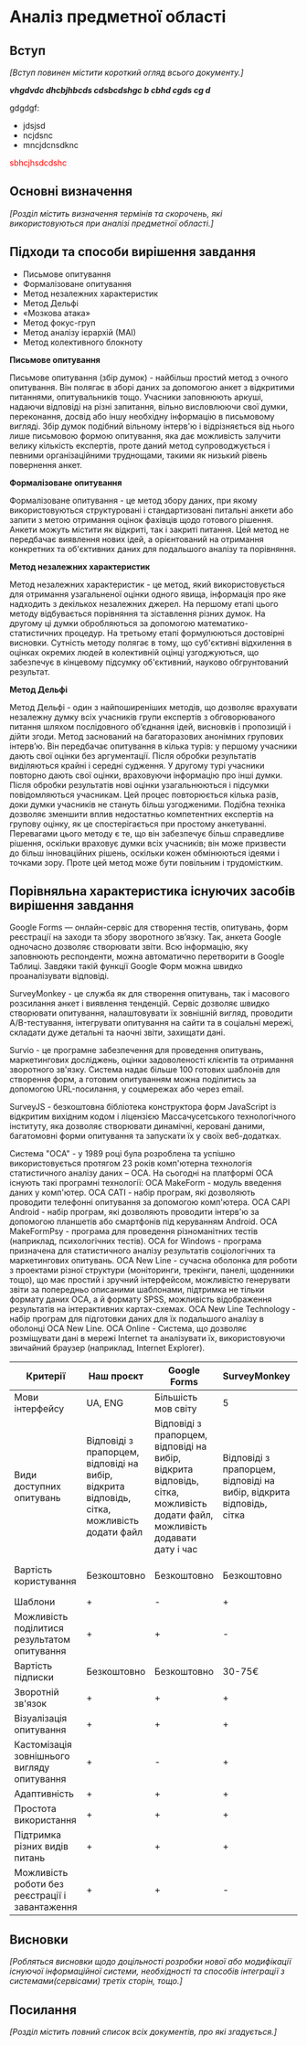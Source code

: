 # Аналіз предметної області

## Вступ

*[Вступ повинен містити короткий огляд всього документу.]*
 
 ***vhgdvdc dhcbjhbcds cdsbcdshgc b cbhd cgds cg d***

 gdgdgf:
 - jdsjsd
 - ncjdsnc
 - mncjdcnsdknc

<span style="color:red"> sbhcjhsdcdshc </span>

## Основні визначення

*[Розділ містить визначення термінів та скорочень, які використовуються при аналізі предметної області.]*

## Підходи та способи вирішення завдання

- Письмове опитування
- Формалізоване опитування
- Метод незалежних характеристик
- Метод Дельфі
- «Мозкова атака»
- Метод фокус-груп
- Метод аналізу ієрархій (МАІ)
- Метод колективного блокноту

**Письмове опитування**

Письмове опитування (збір думок) - найбільш простий метод з очного опитування. Він полягає в зборі даних за допомогою анкет з відкритими питаннями, опитувальників тощо. Учасники заповнюють аркуші, надаючи відповіді на різні запитання, вільно висловлюючи свої думки, переконання, досвід або іншу необхідну інформацію в письмовому вигляді. Збір думок подібний вільному інтерв'ю і відрізняється від нього лише письмовою формою опитування, яка дає можливість залучити велику кількість експертів, проте даний метод супроводжується і певними організаційними труднощами, такими як низький рівень повернення анкет.

**Формалізоване опитування**

Формалізоване опитування - це метод збору даних, при якому використовуються структуровані і стандартизовані питальні анкети або запити з метою отримання оцінок фахівців щодо готового рішення. Анкети можуть містити як відкриті, так і закриті питання. Цей метод не передбачає виявлення нових ідей, а орієнтований на отримання конкретних та об'єктивних даних для подальшого аналізу та порівняння.

**Метод незалежних характеристик**

Метод незалежних характеристик - це метод, який використовується для отримання узагальненої оцінки одного явища, інформація про яке надходить з декількох незалежних джерел. На першому етапі цього методу відбувається порівняння та зіставлення різних думок. На другому ці думки обробляються за допомогою математико-статистичних процедур. На третьому етапі формулюються достовірні висновки. Сутність методу полягає в тому, що суб'єктивні відхилення в оцінках окремих людей в колективній оцінці узгоджуються, що забезпечує в кінцевому підсумку об'єктивний, науково обгрунтований результат.

**Метод Дельфі**

Метод Дельфі - один з найпоширеніших методів, що дозволяє врахувати незалежну думку всіх учасників групи експертів з обговорюваного питання шляхом послідовного об’єднання ідей, висновків і пропозицій і дійти згоди. Метод заснований на багаторазових анонімних групових інтерв’ю. Він передбачає опитування в кілька турів: у першому учасники дають свої оцінки без аргументації. Після обробки результатів виділяються крайні і середні судження. У другому турі учасники повторно дають свої оцінки, враховуючи інформацію про інші думки. Після обробки результатів нові оцінки узагальнюються і підсумки повідомляються учасникам. Цей процес повторюється кілька разів, доки думки учасників не стануть більш узгодженими. Подібна техніка дозволяє зменшити вплив недостатньо компетентних експертів на групову оцінку, як це спостерігається при простому анкетуванні. Перевагами цього методу є те, що він забезпечує більш справедливе рішення, оскільки враховує думки всіх учасників; він може призвести до більш інноваційних рішень, оскільки кожен обмінюються ідеями і точками зору. Проте цей метод може бути повільним і трудомістким.

## Порівняльна характеристика існуючих засобів вирішення завдання

Google Forms — онлайн-сервіс для створення тестів, опитувань, форм реєстрації на заходи та збору зворотного зв’язку. Так, анкета Google одночасно дозволяє створювати звіти. Всю інформацію, яку заповнюють респонденти, можна автоматично перетворити в Google Таблиці. Завдяки такій функції Google Форм можна швидко проаналізувати відповіді.

SurveyMonkey - це служба як для створення опитувань, так і масового розсилання анкет і виявлення тенденцій. Сервіс дозволяє швидко створювати опитування, налаштовувати їх зовнішній вигляд, проводити А/B-тестування, інтегрувати опитування на сайти та в соціальні мережі, складати дуже детальні та наочні звіти, захищати дані.

Survio - це програмне забезпечення для проведення опитувань, маркетингових досліджень, оцінки задоволеності клієнтів та отримання зворотного зв'язку. Система надає більше 100 готових шаблонів для створення форм, а готовим опитуванням можна поділитись за допомогою URL-посилання, у соцмережах або через email.

SurveyJS - безкоштовна бібліотека конструктора форм JavaScript із відкритим вихідним кодом і ліцензією Массачусетського технологічного інституту, яка дозволяє створювати динамічні, керовані даними, багатомовні форми опитування та запускати їх у своїх веб-додатках.

Система "ОСА" - у 1989 році була розроблена та успішно використовується протягом 23 років комп'ютерна технологія статистичного аналізу даних – ОСА. 
На сьогодні на платформі ОСА існують такі програмні технології:
OCA MakeForm - модуль введення даних у комп'ютер.
OCA CATI - набір програм, які дозволяють проводити телефонні опитування за допомогою комп'ютера.
OCA CAPI Android - набір програм, які дозволяють проводити інтерв'ю за допомогою планшетів або смартфонів під керуванням Android.
OCA MakeFormPsy - програма для проведення різноманітних тестів (наприклад, психологічних тестів).
OCA for Windows - програма призначена для статистичного аналізу результатів соціологічних та маркетингових опитувань.
OCA New Line - сучасна оболонка для роботи з проектами різної структури (моніторинги, трекінги, панелі, щоденники тощо), що має простий і зручний інтерфейсом, можливістю генерувати звіти за попередньо описаними шаблонами, підтримка не тільки формату даних ОСА, а й формату SPSS, можливість відображення результатів на інтерактивних картах-схемах.
OCA New Line Technology - набір програм для підготовки даних для їх подальшого аналізу в оболонці OCA New Line.
OCA Online - Система, що дозволяє розміщувати дані в мережі Internet та аналізувати їх, використовуючи звичайний браузер (наприклад, Internet Explorer).

| Критерії                                        | Наш проєкт                                                                                   | Google Forms                                                                                                                 | SurveyMonkey                                                         | Survio                                                                                                             | SurveyJS                                                                                                           | Система "ОСА"                                                 |
|-------------------------------------------------|----------------------------------------------------------------------------------------------|------------------------------------------------------------------------------------------------------------------------------|----------------------------------------------------------------------|--------------------------------------------------------------------------------------------------------------------|--------------------------------------------------------------------------------------------------------------------|---------------------------------------------------------------|
| Мови інтерфейсу                                 | UA, ENG                                                                                      | Більшість мов світу                                                                                                          | 5                                                                    | 17                                                                                                                 | 50+                                                                                                                | UA, ENG                                                       |
| Види доступних опитувань                        | Відповіді з прапорцем, відповіді на вибір, відкрита відповідь, сітка, можливість додати файл | Відповіді з прапорцем, відповіді на вибір, відкрита відповідь, сітка, можливість додати файл, можливість додавати дату і час | Відповіді з прапорцем, відповіді на вибір, відкрита відповідь, сітка | Відповіді з прапорцем, відповіді на вибір, відкрита відповідь, сітка, можливість додати картинку, оцінка зірочками | Відповіді з прапорцем, відповіді на вибір, відкрита відповідь, сітка, можливість додати картинку, оцінка зірочками | Відповіді з прапорцем, відкрита відповідь, відповідь на вибір |
| Вартість користування                           | Безкоштовно                                                                                  | Безкоштовно                                                                                                                  | Безкоштовно                                                          | Безкоштовно, є платна підписка                                                                                     | Безкоштовно, є платна підписка                                                                                     | Безкоштовна демо версія                                       |
| Шаблони                                         | +                                                                                            | -                                                                                                                            | +                                                                    | -                                                                                                                  | -                                                                                                                  | -                                                             |
| Можливість поділитися результатом опитування    | +                                                                                            | +                                                                                                                            | -                                                                    | +                                                                                                                  | -                                                                                                                  | -                                                             |
| Вартість підписки                               | Безкоштовно                                                                                  | Безкоштовно                                                                                                                  | 30-75€                                                               | 20-90€                                                                                                             | 17-30€                                                                                                             | Підписка відсутня                                             |
| Зворотній зв'язок                               | +                                                                                            | +                                                                                                                            | +                                                                    | +                                                                                                                  | +                                                                                                                  | -                                                             |
| Візуалізація опитування                         | +                                                                                            | +                                                                                                                            | +                                                                    | +                                                                                                                  | +                                                                                                                  | -                                                             |
| Кастомізація зовнішнього вигляду опитування     | +                                                                                            | -                                                                                                                            | +                                                                    | +                                                                                                                  | +                                                                                                                  | -                                                             |
| Адаптивність                                    | +                                                                                            | +                                                                                                                            | +                                                                    | +                                                                                                                  | +                                                                                                                  | -                                                             |
| Простота використання                           | +                                                                                            | +                                                                                                                            | +                                                                    | +                                                                                                                  | -                                                                                                                  | -                                                             |
| Підтримка різних видів питань                   | +                                                                                            | +                                                                                                                            | +                                                                    | +                                                                                                                  | +                                                                                                                  | +                                                             |
| Можливість роботи без реєстрації і завантаження | +                                                                                            | +                                                                                                                            | -                                                                    | -                                                                                                                  | +                                                                                                                  | -                                                             |
## Висновки

*[Робляться висновки щодо доцільності розробки нової або модифікації існуючої інформаційної системи, необхідності та способів інтеграції з системами(сервісами) третіх сторін, тощо.]*

## Посилання

*[Розділ містить повний список всіх документів, про які згадується.]*
